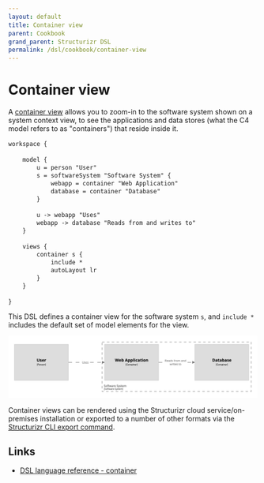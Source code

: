 ```yaml
---
layout: default
title: Container view
parent: Cookbook
grand_parent: Structurizr DSL
permalink: /dsl/cookbook/container-view
---
```


# Container view

A [container view](https://c4model.com/#ContainerDiagram) allows you to zoom-in to the software system shown on a system context view, to see the applications and data stores (what the C4 model refers to as "containers") that reside inside it.

```
workspace {

    model {
        u = person "User"
        s = softwareSystem "Software System" {
            webapp = container "Web Application"
            database = container "Database"
        }

        u -> webapp "Uses"
        webapp -> database "Reads from and writes to"
    }

    views {
        container s {
            include *
            autoLayout lr
        }
    }
    
}
```

This DSL defines a container view for the software system `s`, and `include *` includes the default set of model elements for the view.

[![](example-1.png)](http://structurizr.com/dsl?src=https://docs.structurizr.com/dsl/cookbook/container-view/example-1.dsl)

Container views can be rendered using the Structurizr cloud service/on-premises installation or exported to a number of other formats via the [Structurizr CLI export command](https://github.com/structurizr/cli/blob/master/docs/export.md).

## Links

- [DSL language reference - container](/dsl/language#container-view)